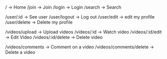 / -> Home
/join -> Join
/login -> Login
/search -> Search

/user/:id -> See user
/user/logout -> Log out
/user/edit -> edit my profile
/user/delete -> Delete my profile

/videos/upload -> Upload videos
/videos/:id -> Watch video
/videos/:id/edit -> Edit Video
/videos/:id/delete -> Delete video

/videos/comments -> Comment on a video
/videos/comments/delete -> Delete a video
